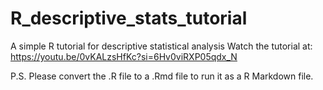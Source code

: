 # R_descriptive_stats_tutorial
A simple R tutorial for descriptive statistical analysis
Watch the tutorial at: https://youtu.be/0vKALzsHfKc?si=6Hv0viRXP05qdx_N

P.S. Please convert the .R file to a .Rmd file to run it as a R Markdown file.
